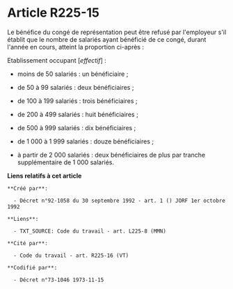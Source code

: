 # Article R225-15

Le bénéfice du congé de représentation peut être refusé par l'employeur s'il établit que le nombre de salariés ayant
bénéficié de ce congé, durant l'année en cours, atteint la proportion ci-après :

Etablissement occupant [*effectif*] :

- moins de 50 salariés : un bénéficiaire ;

- de    50 à    99 salariés : deux bénéficiaires ;

- de   100 à   199 salariés : trois bénéficiaires ;

- de   200 à   499 salariés : huit bénéficiaires ;

- de   500 à   999 salariés : dix bénéficiaires ;

- de 1 000 à 1 999 salariés : douze bénéficiaires ;

- à partir de 2 000 salariés : deux bénéficiaires de plus par tranche supplémentaire de 1 000 salariés.

**Liens relatifs à cet article**

	**Créé par**:

	  - Décret n°92-1058 du 30 septembre 1992 - art. 1 () JORF 1er octobre 1992

	**Liens**:

	  - TXT_SOURCE: Code du travail - art. L225-8 (MMN)

	**Cité par**:

	  - Code du travail - art. R225-16 (VT)

	**Codifié par**:

	  - Décret n°73-1046 1973-11-15

